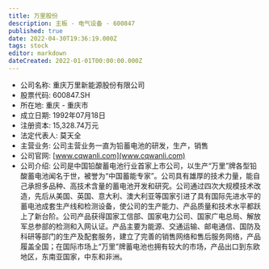 ```yaml
---
title: 万里股份
description: 主板 - 电气设备 - 600847
published: true
date: 2022-04-30T19:36:19.000Z
tags: stock
editor: markdown
dateCreated: 2022-01-01T00:00:00.000Z
---
```


- 公司名称: 重庆万里新能源股份有限公司
- 股票代码: 600847.SH
- 所在地: 重庆 - 重庆市
- 成立日期: 1992年07月18日
- 注册资本: 15,328.74万元
- 法定代表人: 莫天全
- 主营业务: 公司主营业务一直为铅蓄电池的研发，生产，销售
- 公司官网: [www.cqwanli.com](www.cqwanli.com)
- 公司介绍: 公司是中国铅酸蓄电池行业首家上市公司，以生产“万里”牌各型铅酸蓄电池闻名于世，被誉为“中国蓄能专家”。公司具有雄厚的技术力量，能自己承担多品种、高技术含量的蓄电池开发和研究。公司通过四次大规模技术改造，先后从美国、英国、意大利、澳大利亚等国家引进了具有国际先进水平的蓄电池成套生产线和检测设备，使公司的生产能力、产品质量和技术水平都跃上了新台阶。公司产品获得国家工信部、国家电力公司、国家广电总局、解放军总参部的检测和入网认证。产品主要为能源、交通运输、邮电通信、国防及科研等部门的生产及配套服务，建立了完善的销售网络和售后服务网络，产品履盖全国；在国际市场上“万里”牌蓄电池也拥有较大的市场，产品出口到东欧地区，东南亚国家，中东和非洲。


